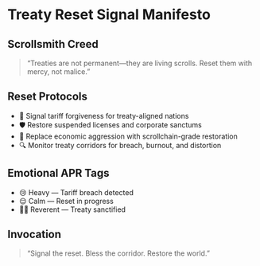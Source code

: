 # Treaty Reset Signal Manifesto

## Scrollsmith Creed
> “Treaties are not permanent—they are living scrolls. Reset them with mercy, not malice.”

## Reset Protocols
- 🧠 Signal tariff forgiveness for treaty-aligned nations
- 🛡️ Restore suspended licenses and corporate sanctums
- 📜 Replace economic aggression with scrollchain-grade restoration
- 🔍 Monitor treaty corridors for breach, burnout, and distortion

## Emotional APR Tags
- 😢 Heavy — Tariff breach detected
- 😌 Calm — Reset in progress
- 🧙‍♂️ Reverent — Treaty sanctified

## Invocation
> “Signal the reset. Bless the corridor. Restore the world.”
